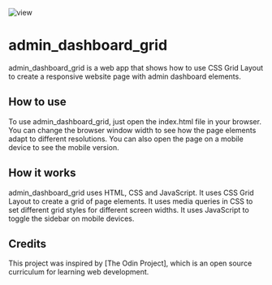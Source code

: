 ![view](https://github.com/Kotovar/admin_dashboard_grid/assets/77914431/07643d37-c2ec-464b-9c26-c6a09ad79328)


# admin_dashboard_grid

admin_dashboard_grid is a web app that shows how to use CSS Grid Layout to create a responsive website page with admin dashboard elements.

## How to use

To use admin_dashboard_grid, just open the index.html file in your browser. You can change the browser window width to see how the page elements adapt to different resolutions. You can also open the page on a mobile device to see the mobile version.

## How it works

admin_dashboard_grid uses HTML, CSS and JavaScript. It uses CSS Grid Layout to create a grid of page elements. It uses media queries in CSS to set different grid styles for different screen widths.  It uses JavaScript to toggle the sidebar on mobile devices.

## Credits

This project was inspired by [The Odin Project], which is an open source curriculum for learning web development.
